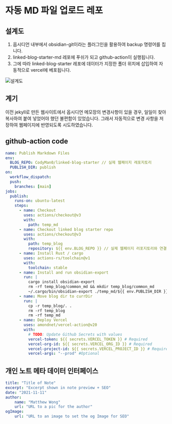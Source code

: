 # 자동 MD 파일 업로드 레포

## 설계도

1. 옵시디언 내부에서 obsidian-git이라는 플러그인을 활용하여 backup 명령어를 칩니다.
2. linked-blog-starter-md 레포에 푸쉬가 되고 github-action이 실행됩니다.
3. 그에 따라 linked-blog-starter 레포에 데이터가 지정한 폴더 위치에 삽입하여 자동적으로 vercel에 베포됩니다.

![설계도](https://user-images.githubusercontent.com/93697790/228202361-5eef4db2-48e3-47e1-976d-244384ff4bbf.png)

## 계기

이전 jekyll로 만든 웹사이트에서 옵시디언 메모장의 변경사항이 있을 경우, 일일이 찾아 복사하여 붙여 넣었어야 했던 불편함이 있었습니다. 그래서 자동적으로 변경 사항을 저장하여 웹페이지에 반영되도록 시도하였습니다.

## github-action code

```yml
name: Publish Markdown Files
env:
  BLOG_REPO: CodyMan0/linked-blog-starter // 실제 웹페이지 레포지토리
  PUBLISH_DIR: publish
on:
  workflow_dispatch:
  push:
    branches: [main]
jobs:
  publish:
    runs-on: ubuntu-latest
    steps:
      - name: Checkout
        uses: actions/checkout@v3
        with:
          path: temp_md
      - name: Checkout linked blog starter repo
        uses: actions/checkout@v3
        with:
          path: temp_blog
          repository: ${{ env.BLOG_REPO }} // 실제 웹페이지 러포지토리와 연결
      - name: Install Rust / cargo
        uses: actions-rs/toolchain@v1
        with:
          toolchain: stable
      - name: Install and run obsidian-export
        run: |
          cargo install obsidian-export
          rm -rf temp_blog/common_md && mkdir temp_blog/common_md
          ~/.cargo/bin/obsidian-export ./temp_md/${{ env.PUBLISH_DIR }} temp_blog/common_md
      - name: Move blog dir to currDir
        run: |
          cp -r temp_blog/. .
          rm -rf temp_blog
          rm -rf temp_md
      - name: Deploy Vercel
        uses: amondnet/vercel-action@v20
        with:
          # TODO: Update Github Secrets with values
          vercel-token: ${{ secrets.VERCEL_TOKEN }} # Required
          vercel-org-id: ${{ secrets.VERCEL_ORG_ID }} # Required
          vercel-project-id: ${{ secrets.VERCEL_PROJECT_ID }} # Required
          vercel-args: "--prod" #Optional
```

## 개인 노트 메타 데이터 인터페이스

```yml
title: "Title of Note"
excerpt: "Excerpt shown in note preview + SEO"
date: "2021-11-11"
author:
	name: "Matthew Wong"
	url: "URL to a pic for the author"
ogImage:
	url: "URL to an image to set the og Image for SEO"
```
